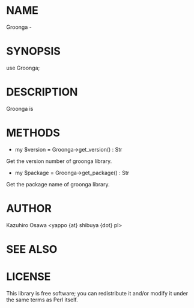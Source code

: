 # NAME

Groonga -

# SYNOPSIS

  use Groonga;

# DESCRIPTION

Groonga is

# METHODS

- my $version = Groonga->get_version() : Str

Get the version number of groonga library.

- my $package = Groonga->get_package() : Str

Get the package name of groonga library.

# AUTHOR

Kazuhiro Osawa <yappo {at} shibuya {dot} pl>

# SEE ALSO

# LICENSE

This library is free software; you can redistribute it and/or modify
it under the same terms as Perl itself.